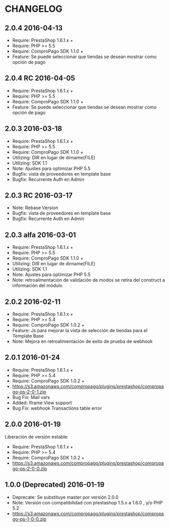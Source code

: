 # CHANGELOG

## 2.0.4 2016-04-13
* Require: PrestaShop 1.6.1.x +
* Require: PHP >= 5.5
* Require: ComproPago SDK 1.1.0 +
* Feature: Se puede seleccionar que tiendas se desean mostrar como opción de pago 

## 2.0.4 RC 2016-04-05
* Require: PrestaShop 1.6.1.x +
* Require: PHP >= 5.5
* Require: ComproPago SDK 1.1.0 +
* Feature: Se puede seleccionar que tiendas se desean mostrar como opción de pago 

## 2.0.3 2016-03-18
* Require: PrestaShop 1.6.1.x +
* Require: PHP >= 5.5
* Require: ComproPago SDK 1.1.0 +
* Utilizing: DIR en lugar de dirname(FILE)
* Utilizing: SDK 1.1
* Note: Ajustes para optimizar PHP 5.5
* Bugfix: vista de proveedores en template base
* Bugfix: Recurrente Auth en Admin

## 2.0.3 RC 2016-03-17
* Note: Rebase Version
* Bugfix: vista de proveedores en template base
* Bugfix: Recurrente Auth en Admin

## 2.0.3 alfa 2016-03-01
* Require: PrestaShop 1.6.1.x +
* Require: PHP >= 5.5
* Require: ComproPago SDK 1.1.0 +
* Utilizing: DIR en lugar de dirname(FILE)
* Utilizing: SDK 1.1
* Note: Ajustes para optimizar PHP 5.5
* Note: retroalimentación de validación de modos se retira del construct a información del módulo


## 2.0.2 2016-02-11
* Require: PrestaShop 1.6.1.x +
* Require: PHP >= 5.4
* Require: ComproPago SDK 1.0.2 +
* Feature: Js para mejorar la vista de selección de tiendas para el Template Base
* Note: Mejora en retroalimentación de exito de prueba de webhook


## 2.0.1 2016-01-24
* Require: PrestaShop 1.6.1.x +
* Require: PHP >= 5.4
* Require: ComproPago SDK 1.0.2 +
* https://s3.amazonaws.com/compropago/plugins/prestashop/compropago-ps-2-0-1.zip
* Bug Fix: Mail vars
* Added: Iframe View support
* Bug Fix: webhook Transactions table error 

## 2.0.0 2016-01-19
Liberación de versión estable:
* Require: PrestaShop 1.6.1.x +
* Require: PHP >= 5.4
* Require: ComproPago SDK 1.0.2 +
* https://s3.amazonaws.com/compropago/plugins/prestashop/compropago-ps-2-0-0.zip

## 1.0.0 (Deprecated) 2016-01-19
* Deprecate: Se substituye master por versión 2.0.0
* Note: Versión con compatibilidad con prestashop 1.5.x a 1.6.0 , y/o PHP 5.2
* https://s3.amazonaws.com/compropago/plugins/prestashop/compropago-ps-1-0-0.zip 

